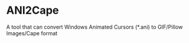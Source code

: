 # ANI2Cape
A tool that can convert Windows Animated Cursors (*.ani) to GIF/Pillow Images/Cape format

